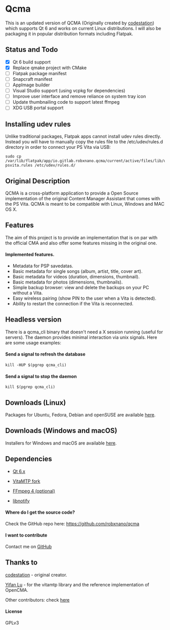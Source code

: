 Qcma
====

This is an updated version of QCMA (Originally created by [codestation](https://github.com/codestation/qcma)) which supports Qt 6 and works on current Linux distributions. I will also be packaging it in popular distribution formats including Flatpak.

## Status and Todo

- [x] Qt 6 build support
- [x] Replace qmake project with CMake
- [ ] Flatpak package manifest
- [ ] Snapcraft manifest
- [ ] AppImage builder
- [ ] Visual Studio support (using vcpkg for dependencies)
- [ ] Improve user interface and remove reliance on system tray icon
- [ ] Update thumbnailing code to support latest ffmpeg
- [ ] XDG USB portal support

## Installing udev rules

Unlike traditional packages, Flatpak apps cannot install udev rules directly. Instead you will have to manually copy the rules file to the /etc/udev/rules.d directory in order to connect your PS Vita via USB:

```
sudo cp /var/lib/flatpak/app/io.gitlab.robxnano.qcma/current/active/files/lib/udev/rules.d/60-psvita.rules /etc/udev/rules.d/
```

## Original Description

QCMA is a cross-platform application to provide a Open Source implementation
of the original Content Manager Assistant that comes with the PS Vita. QCMA is
meant to be compatible with Linux, Windows and MAC OS X.

## Features

The aim of this project is to provide an implementation that is on par with the
official CMA and also offer some features missing in the original one.

#### Implemented features.
* Metadata for PSP savedatas.
* Basic metadata for single songs (album, artist, title, cover art).
* Basic metadata for videos (duration, dimensions, thumbnail).
* Basic metadata for photos (dimensions, thumbnails).
* Simple backup browser: view and delete the backups on your PC without a Vita.
* Easy wireless pairing (show PIN to the user when a Vita is detected).
* Ability to restart the connection if the Vita is reconnected.

## Headless version

There is a qcma_cli binary that doesn't need a X session running (useful for servers).
The daemon provides minimal interaction via unix signals. Here are some usage examples:

#### Send a signal to refresh the database

```
kill -HUP $(pgrep qcma_cli)
```

#### Send a signal to stop the daemon

```
kill $(pgrep qcma_cli)
```

## Downloads (Linux)

Packages for Ubuntu, Fedora, Debian and openSUSE are available [here](https://software.opensuse.org/download/package?project=home:codestation&package=qcma).

## Downloads (Windows and macOS)

Installers for Windows and macOS are available [here](https://github.com/codestation/qcma/releases/latest).

## Dependencies
* [Qt 6.x](http://www.qt.io/)

* [VitaMTP fork](https://github.com/robxnano/vitamtp)

* [FFmpeg 4 (optional)](http://www.ffmpeg.org/)

* [libnotify](http://library.gnome.org/devel/notification-spec/)

#### Where do I get the source code?
Check the GitHub repo here: https://github.com/robxnano/qcma

#### I want to contribute 
Contact me on [GitHub](https://github.com/robxnano/) 

## Thanks to
[codestation](https://github.com/codestation/qcma/) - original creator.

[Yifan Lu](https://github.com/yifanlu/vitamtp/) - for the vitamtp library and
the reference implementation of OpenCMA.

Other contributors: check [here](https://github.com/codestation/qcma/graphs/contributors)

#### License
GPLv3
